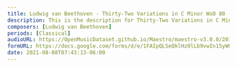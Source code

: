 ```yaml
---
title: Ludwig van Beethoven - Thirty-Two Variations in C Minor WoO 80 (20)
description: This is the description for Thirty-Two Variations in C Minor WoO 80 by Ludwig van Beethoven
composers: [Ludwig van Beethoven]
periods: [Classical]
audioURL: https://OpenMusicDataset.github.io/Maestro/maestro-v3.0.0/2017/MIDI-Unprocessed_078_PIANO078_MID--AUDIO-split_07-09-17_Piano-e_1-02_wav--1.midi
formURL: https://docs.google.com/forms/d/e/1FAIpQLSeQklHz0lLb9vwIn15yWOtA2bCUFWEqF7xiipBRvuUaHqH6dw/viewform
date: 2021-08-08T07:43:13-06:00
---
```


